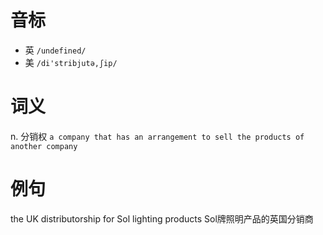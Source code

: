 # 音标

- 英 `/undefined/`
- 美 `/di'stribjutə,ʃip/`

# 词义

n. 分销权
`a company that has an arrangement to sell the products of another company`

# 例句

the UK distributorship for Sol lighting products
Sol牌照明产品的英国分销商


